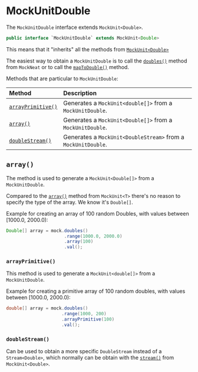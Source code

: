 # MockUnitDouble

The `MockUnitDouble` interface extends `MockUnit<Double>`. 

```java
public interface `MockUnitDouble` extends MockUnit<Double>
```

This means that it "inherits" all the methods from [`MockUnit<Double>`](MockUnit)

The easiest way to obtain a `MockUnitDouble` is to call the [`doubles()`](MockNeat#doubles) method from `MockNeat` or to call the [`mapToDouble()`](MockUnit#maptodouble) method.

Methods that are particular to `MockUnitDouble`:

| Method | Description |
|:-------|:------------|
| [`arrayPrimitive()`](#arrayprimitive) | Generates a `MockUnit<double[]>` from a `MockUnitDouble`. |
| [`array()`](#array) | Generates a `MockUnit<Double[]>` from a `MockUnitDouble`. |
| [`doubleStream()`](#doublestream) | Generates a `MockUnit<DoubleStream>` from a `MockUnitDouble`. |

## `array()`

The method is used to generate a `MockUnit<Double[]>` from a `MockUnitDouble`.

Compared to the [`array()`](MockUnit#array) method from `MockUnit<T>` there's no reason to specify the type of the array. We know it's `Double[]`.

Example for creating an array of 100 random Doubles, with values between [1000.0, 2000.0): 

```java
Double[] array = mock.doubles()
                      .range(1000.0, 2000.0)
                      .array(100)
                      .val();
````

### `arrayPrimitive()`

This method is used to generate a `MockUnit<double[]>` from a `MockUnitDouble`.

Example for creating a primitive array of 100 random doubles, with values between [1000.0, 2000.0):

```java
double[] array = mock.doubles()
                     .range(1000, 200)
                     .arrayPrimitive(100)
                     .val();
```

### `doubleStream()` 

Can be used to obtain a more specific `DoubleStream` instead of a `Stream<Double>`, which normally can be obtain with the [`stream()`](MockUnit#stream) from `MockUnit<Double>`.